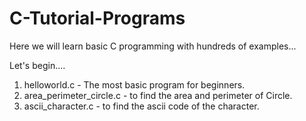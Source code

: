 # C-Tutorial-Programs

Here we will learn basic C programming with hundreds of examples...

Let's begin....

1. helloworld.c  - The most basic program for beginners.
2. area_perimeter_circle.c - to find the area and perimeter of Circle.
3. ascii_character.c - to find the ascii code of the character.

